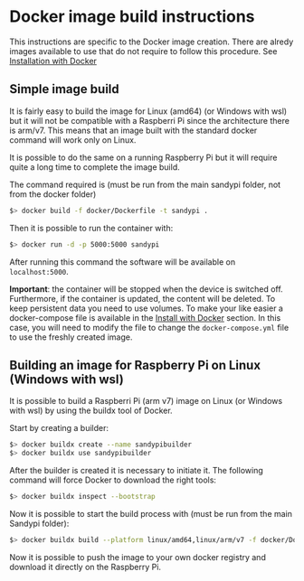 # Docker image build instructions

This instructions are specific to the Docker image creation. There are alredy images available to use that do not require to follow this procedure. See [Installation with Docker](readme.md)

## Simple image build

It is fairly easy to build the image for Linux (amd64) (or Windows with wsl) but it will not be compatible with a Raspberri Pi since the architecture there is arm/v7. This means that an image built with the standard docker command will work only on Linux.

It is possible to do the same on a running Raspberry Pi but it will require quite a long time to complete the image build.

The command required is (must be run from the main sandypi folder, not from the docker folder)

```bash
$> docker build -f docker/Dockerfile -t sandypi .
```

Then it is possible to run the container with:

```bash
$> docker run -d -p 5000:5000 sandypi
```

After running this command the software will be available on `localhost:5000`.

**Important**: the container will be stopped when the device is switched off. Furthermore, if the container is updated, the content will be deleted. To keep persistent data you need to use volumes. To make your like easier a docker-compose file is available in the [Install with Docker](readme.md) section. In this case, you will need to modify the file to change the `docker-compose.yml` file to use the freshly created image.

## Building an image for Raspberry Pi on Linux (Windows with wsl)

It is possible to build a Raspberri Pi (arm v7) image on Linux (or Windows with wsl) by using the buildx tool of Docker.

Start by creating a builder:

```bash
$> docker buildx create --name sandypibuilder
$> docker buildx use sandypibuilder
```

After the builder is created it is necessary to initiate it. The following command will force Docker to download the right tools:

```bash
$> docker buildx inspect --bootstrap
```

Now it is possible to start the build process with (must be run from the main Sandypi folder):

```bash
$> docker buildx build --platform linux/amd64,linux/arm/v7 -f docker/Dockerfile.armv7 -t remote_repo_user/sandypi --push .
```

Now it is possible to push the image to your own docker registry and download it directly on the Raspberry Pi.
